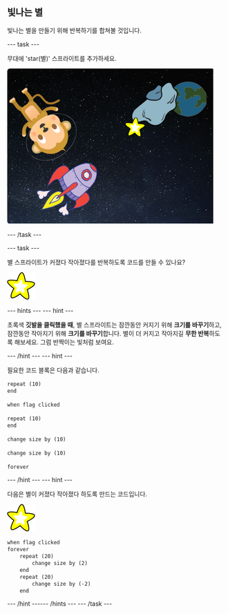 ## 빛나는 별

빛나는 별을 만들기 위해 반복하기를 합쳐볼 것입니다.

--- task ---

무대에 'star(별)' 스프라이트를 추가하세요.

![별 스프라이트 추가하기](images/space-star-sprite.png)

--- /task ---

--- task ---

별 스프라이트가 커졌다 작아졌다를 반복하도록 코드를 만들 수 있나요?

![빛나는 별 테스트하기](images/sprite-star.png)

--- hints ---
 --- hint ---

초록색 **깃발을 클릭했을 때**, 별 스프라이트는 잠깐동안 커지기 위해 **크기를 바꾸기**하고, 잠깐동안 작아지기 위해 **크기를 바꾸기**합니다. 별이 더 커지고 작아지길 **무한 반복**하도록 해보세요. 그럼 반짝이는 빛처럼 보여요.

--- /hint --- --- hint ---

필요한 코드 블록은 다음과 같습니다.

```blocks3
repeat (10)
end

when flag clicked

repeat (10)
end

change size by (10)

change size by (10)

forever
```

--- /hint --- --- hint ---

다음은 별이 커졌다 작아졌다 하도록 만드는 코드입니다.

![별 스프라이트](images/sprite-star.png)

```blocks3
when flag clicked
forever
    repeat (20)
        change size by (2)
    end
    repeat (20)
        change size by (-2)
    end
```

--- /hint ------ /hints --- --- /task ---